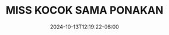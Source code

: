 --- 
title: "MISS KOCOK  SAMA PONAKAN"
description: "download  video bokep MISS KOCOK  SAMA PONAKAN  tele video full new"
date: 2024-10-13T12:19:22-08:00
file_code: "gavqcfoubvur"
draft: false
cover: "zh8iw59es56t4z2e.jpg"
tags: ["MISS", "KOCOK", "SAMA", "PONAKAN", "bokep-indo", "bokep-viral", "bokep-ig"]
length: 1662
fld_id: "1483075"
foldername: "A Miss kocok"
categories: ["A Miss kocok"]
views: 0
---